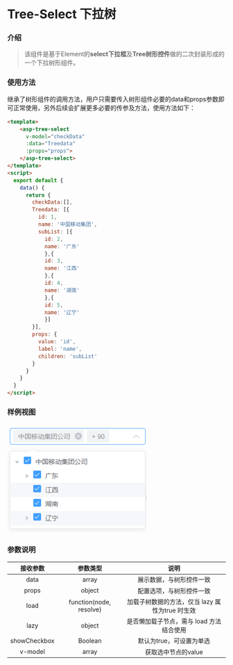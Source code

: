 # Tree-Select 下拉树

### 介绍
> 该组件是基于Element的**select下拉框**及**Tree树形控件**做的二次封装形成的一个下拉树形组件。

### 使用方法
继承了树形组件的调用方法，用户只需要传入树形组件必要的data和props参数即可正常使用，另外后续会扩展更多必要的传参及方法，使用方法如下：
 
``` html
<template>
    <asp-tree-select
      v-model="checkData"
      :data="Treedata"
      :props="props">
    </asp-tree-select>
</template>
<script>
  export default {
    data() {
      return {
	    checkData:[],
        Treedata: [{
          id: 1,
          name: '中国移动集团',
          subList: [{
            id: 2,
            name: '广东'
            },{
            id: 3,
            name: '江西'
            },{
            id: 4,
            name: '湖南'
            },{
            id: 5,
            name: '辽宁'
            }]
        }],
        props: {
          value: 'id',
          label: 'name',
          children: 'subList'
        }
      }
    }
  }
</script>
```

### 样例视图

![Alt text](../images/asp-tree-select.png)


### 参数说明

|接收参数 | 参数类型 |  说明 |
| :----: | :----:| :------: |
| data   | array |  展示数据，与树形控件一致 |
| props  | object|  配置选项，与树形控件一致 |
| load  | function(node, resolve) |  加载子树数据的方法，仅当 lazy 属性为true 时生效 |
| lazy  | object|  是否懒加载子节点，需与 load 方法结合使用 |
| showCheckbox  | Boolean|  默认为true，可设置为单选|
| v-model| array | 获取选中节点的value  |

